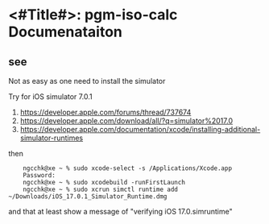 #  <#Title#>: pgm-iso-calc Documenataiton

## see [](https://betterprogramming.pub/build-the-apple-calculator-in-swiftui-2fad61285dc8)


Not as easy as one need to install the simulator 

Try for iOS simulator 7.0.1

1. https://developer.apple.com/forums/thread/737674
2. https://developer.apple.com/download/all/?q=simulator%2017.0
3. https://developer.apple.com/documentation/xcode/installing-additional-simulator-runtimes

then

```
    ngcchk@xe ~ % sudo xcode-select -s /Applications/Xcode.app
    Password:
    ngcchk@xe ~ % sudo xcodebuild -runFirstLaunch
    ngcchk@xe ~ % sudo xcrun simctl runtime add ~/Downloads/iOS_17.0.1_Simulator_Runtime.dmg
```

and that at least show a message of "verifying iOS 17.0.simruntime"
